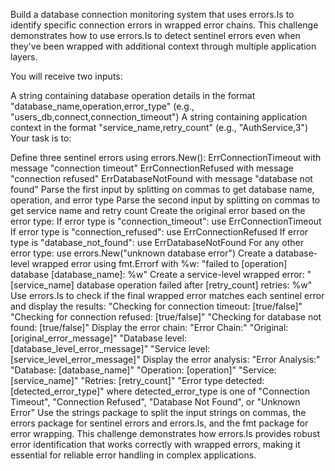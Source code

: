 Build a database connection monitoring system that uses errors.Is to identify specific connection errors in wrapped error chains. This challenge demonstrates how to use errors.Is to detect sentinel errors even when they've been wrapped with additional context through multiple application layers.

You will receive two inputs:

A string containing database operation details in the format "database_name,operation,error_type" (e.g., "users_db,connect,connection_timeout")
A string containing application context in the format "service_name,retry_count" (e.g., "AuthService,3")
Your task is to:

Define three sentinel errors using errors.New():
ErrConnectionTimeout with message "connection timeout"
ErrConnectionRefused with message "connection refused"
ErrDatabaseNotFound with message "database not found"
Parse the first input by splitting on commas to get database name, operation, and error type
Parse the second input by splitting on commas to get service name and retry count
Create the original error based on the error type:
If error type is "connection_timeout": use ErrConnectionTimeout
If error type is "connection_refused": use ErrConnectionRefused
If error type is "database_not_found": use ErrDatabaseNotFound
For any other error type: use errors.New("unknown database error")
Create a database-level wrapped error using fmt.Errorf with %w: "failed to [operation] database [database_name]: %w"
Create a service-level wrapped error: "[service_name] database operation failed after [retry_count] retries: %w"
Use errors.Is to check if the final wrapped error matches each sentinel error and display the results:
"Checking for connection timeout: [true/false]"
"Checking for connection refused: [true/false]"
"Checking for database not found: [true/false]"
Display the error chain:
"Error Chain:"
"Original: [original_error_message]"
"Database level: [database_level_error_message]"
"Service level: [service_level_error_message]"
Display the error analysis:
"Error Analysis:"
"Database: [database_name]"
"Operation: [operation]"
"Service: [service_name]"
"Retries: [retry_count]"
"Error type detected: [detected_error_type]" where detected_error_type is one of "Connection Timeout", "Connection Refused", "Database Not Found", or "Unknown Error"
Use the strings package to split the input strings on commas, the errors package for sentinel errors and errors.Is, and the fmt package for error wrapping. This challenge demonstrates how errors.Is provides robust error identification that works correctly with wrapped errors, making it essential for reliable error handling in complex applications.